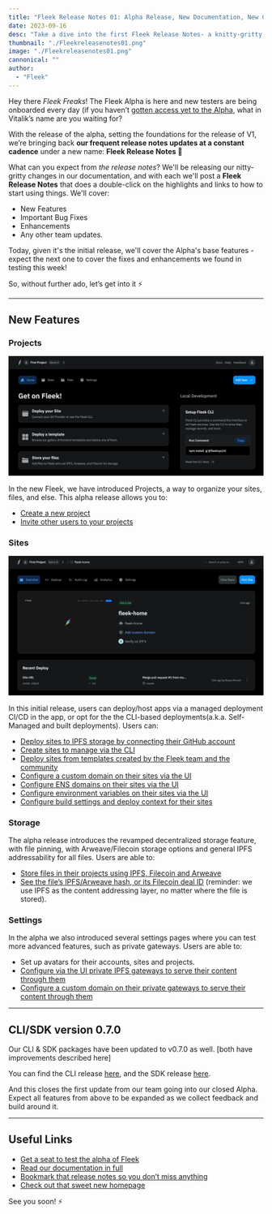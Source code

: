 ```yaml
---
title: "Fleek Release Notes 01: Alpha Release, New Documentation, New CLI/SDK Version"
date: 2023-09-16
desc: "Take a dive into the first Fleek Release Notes- a knitty-gritty, regular release notes covering Features, Fixes, and Improvements"
thumbnail: "./Fleekreleasenotes01.png"
image: "./Fleekreleasenotes01.png"
cannonical: ""
author: 
  - "Fleek"
---
```


Hey there *Fleek Freaks*! The Fleek Alpha is here and new testers are being onboarded every day (if you haven’t [gotten access yet to the Alpha](https://fleekxyz.typeform.com/alpha-access), what in Vitalik’s name are you waiting for?

With the release of the alpha, setting the foundations for the release of V1, we’re bringing back **our frequent release notes updates at a constant cadence** under a new name: **Fleek Release Notes 📔**

What can you expect from *the release notes*? We'll be releasing our nitty-gritty changes in our documentation, and with each we'll post a **Fleek Release Notes** that does a double-click on the highlights and links to how to start using things. We'll cover:

- New Features
- Important Bug Fixes
- Enhancements
- Any other team updates.

Today, given it's the initial release, we'll cover the Alpha's base features - expect the next one to cover the fixes and enhancements we found in testing this week!

So, without further ado, let’s get into it ⚡

---

## New Features

### Projects

![](./Homepage-alpha.png)

In the new Fleek, we have introduced Projects, a way to organize your sites, files, and else. This alpha release allows you to:

- [Create a new project](https://docs.fleek.xyz/docs/Projects#creating-a-new-project)
- [Invite other users to your projects](https://docs.fleek.xyz/docs/Projects/invites)

### Sites

![](./sites-alpha.png)

In this initial release, users can deploy/host apps via a managed deployment CI/CD in the app, or opt for the the CLI-based deployments(a.k.a. Self-Managed and built deployments). Users can:

- [Deploy sites to IPFS storage by connecting their GitHub account](https://docs.fleek.xyz/docs/Sites/managed)
- [Create sites to manage via the CLI](https://docs.fleek.xyz/docs/Sites/self-hosted#setting-up-a-self-managed-deployment)
- [Deploy sites from templates created by the Fleek team and the community](https://docs.fleek.xyz/templates)
- [Configure a custom domain on their sites via the UI](https://docs.fleek.xyz/docs/Domains/custom-domains)
- [Configure ENS domains on their sites via the UI](https://docs.fleek.xyz/docs/Domains/ens#adding-an-ens-domain)
- [Configure environment variables on their sites via the UI](https://docs.fleek.xyz/docs/Sites/managed#build-parameters)
- [Configure build settings and deploy context for their sites](https://docs.fleek.xyz/docs/Sites/managed#configure-your-build-settings)

### Storage

The alpha release introduces the revamped decentralized storage feature, with file pinning, with Arweave/Filecoin storage options and general IPFS addressability for all files. Users are able to:

- [Store files in their projects using IPFS, Filecoin and Arweave](https://docs.fleek.xyz/docs/Storage#add-a-file-or-directory)
- [See the file’s IPFS/Arweave hash, or its Filecoin deal ID](https://docs.fleek.xyz/docs/Storage#content-addressing) (reminder: we use IPFS as the content addressing layer, no matter where the file is stored).

### Settings

In the alpha we also introduced several settings pages where you can test more advanced features, such as private gateways. Users are able to:

- Set up avatars for their accounts, sites and projects.
- [Configure via the UI private IPFS gateways to serve their content through them](https://docs.fleek.xyz/docs/Gateways#creating-a-private-gateway)
- [Configure a custom domain on their private gateways to serve their content through them](https://docs.fleek.xyz/docs/Domains/custom-domains#adding-a-custom-domain)

---

## CLI/SDK version 0.7.0

Our CLI & SDK packages have been updated to v0.7.0 as well. [both have improvements described here]

You can find the CLI release [here](https://www.npmjs.com/package/@fleekxyz/cli), and the SDK release [here](https://www.npmjs.com/package/@fleekxyz/sdk).

And this closes the first update from our team going into our closed Alpha. Expect all features from above to be expanded as we collect feedback and build around it.

---

## Useful Links

- [Get a seat to test the alpha of Fleek](https://fleekxyz.typeform.com/alpha-access)
- [Read our documentation in full](http://docs.fleek.xyz/)
- [Bookmark that release notes so you don’t miss anything](https://docs.fleek.xyz/release-notes)
- [Check out that sweet new homepage](http://fleek.xyz/)

See you soon! ⚡
